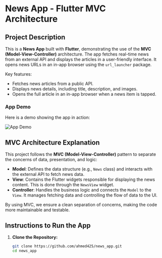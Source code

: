 # News App - Flutter MVC Architecture

## Project Description

This is a **News App** built with **Flutter**, demonstrating the use of the **MVC (Model-View-Controller)** architecture. The app fetches real-time news from an external API and displays the articles in a user-friendly interface. It opens news URLs in an in-app browser using the `url_launcher` package.

Key features:
- Fetches news articles from a public API.
- Displays news details, including title, description, and images.
- Opens the full article in an in-app browser when a news item is tapped.

### App Demo

Here is a demo showing the app in action:

![App Demo](https://i.imgur.com/uYvwqbl.gif)

## MVC Architecture Explanation

This project follows the **MVC (Model-View-Controller)** pattern to separate the concerns of data, presentation, and logic:

- **Model**: Defines the data structure (e.g., `News` class) and interacts with the external API to fetch news data.
- **View**: Contains the Flutter widgets responsible for displaying the news content. This is done through the `NewsView` widget.
- **Controller**: Handles the business logic and connects the `Model` to the `View`. It manages fetching data and controlling the flow of data to the UI.

By using MVC, we ensure a clean separation of concerns, making the code more maintainable and testable.

## Instructions to Run the App

1. **Clone the Repository:**
   ```bash
   git clone https://github.com/ahmed425/news_app.git
   cd news_app
